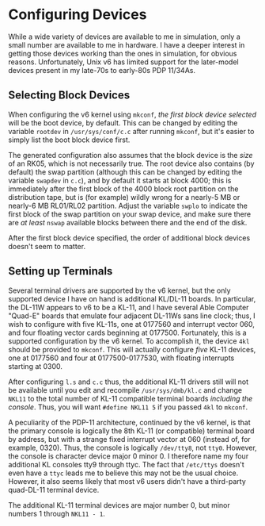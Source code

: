 Configuring Devices
===

While a wide variety of devices are available to me in simulation,
only a small number are available to me in hardware.  I have a deeper
interest in getting those devices working than the ones in
simulation, for obvious reasons.  Unfortunately, Unix v6 has limited
support for the later-model devices present in my late-70s to
early-80s PDP 11/34As.

Selecting Block Devices
---

When configuring the v6 kernel using `mkconf`, _the first block device
selected_ will be the boot device, by default.  This can be changed by
editing the variable `rootdev` in `/usr/sys/conf/c.c` after running
`mkconf`, but it's easier to simply list the boot block device first.

The generated configuration also assumes that the block device is the
_size_ of an RK05, which is not necessarily true.  The root device
also contains (by default) the swap partition (although this can be
changed by editing the variable `swapdev` in `c.c`), and by default it
starts at block 4000; this is immediately after the first block of the
4000 block root partition on the distribution tape, but is (for
example) wildly wrong for a nearly-5 MB or nearly-6 MB RL01/RL02
partition.  Adjust the variable `swplo` to indicate the first block of
the swap partition on your swap device, and make sure there are _at
least_ `nswap` available blocks between there and the end of the
disk.

After the first block device specified, the order of additional block
devices doesn't seem to matter.

Setting up Terminals
---

Several terminal drivers are supported by the v6 kernel, but the only
supported device I have on hand is additional KL/DL-11 boards.  In
particular, the DL-11W appears to v6 to be a KL-11, and I have several
Able Computer "Quad-E" boards that emulate four adjacent DL-11Ws sans
line clock; thus, I wish to configure with five KL-11s, one at 0177560
and interrupt vector 060, and four floating vector cards beginning
at 0177500.  Fortunately, this is a supported configuration by the v6
kernel.  To accomplish it, the device `4kl` should be provided to
`mkconf`.  This will actually configure _five_ KL-11 devices, one at
0177560 and four at 0177500-0177530, with floating interrupts starting
at 0300.

After configuring `l.s` and `c.c` thus, the additional KL-11 drivers
still will not be available until you edit and recompile
`/usr/sys/dmb/kl.c` and change `NKL11` to the total number of KL-11
compatible terminal boards _including the console_.  Thus, you will
want `#define NKL11 5` if you passed `4kl` to `mkconf`.

A peculiarity of the PDP-11 architecture, continued by the v6 kernel,
is that the primary console is logically the 8th KL-11 (or compatible)
terminal board by address, but with a strange fixed interrupt vector
at 060 (instead of, for example, 0320).  Thus, the console is
logically `/dev/tty8`, not `tty0`.  However, the console is character
device major 0 minor 0.  I therefore name my four additional KL
consoles tty9 through ttyc.  The fact that `/etc/ttys` doesn't even
have a `ttyc` leads me to believe this may not be the usual choice.
However, it also seems likely that most v6 users didn't have a
third-party quad-DL-11 terminal device.

The additional KL-11 terminal devices are major number 0, but minor
numbers 1 through `NKL11 - 1`.
